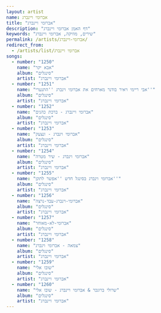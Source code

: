 ```yaml
---
layout: artist
name: אברומי ויינברג
title: "אברומי ויינברג"
description: "דף האמן אברומי ויינברג"
keywords: "שירים, מוזיקה, אברומי ויינברג"
permalink: /artists/אברומי-ויינברג/
redirect_from:
  - /artists/list/אברומי ויינברג
songs:
  - number: "1250"
    name: "אבא יקר"
    album: "סינגלים"
    artist: "אברומי ויינברג"
  - number: "1251"
    name: "אבי ריימי ויאיר בודנר מארחים את אברומי וינברג ''התנערי''"
    album: "סינגלים"
    artist: "אברומי ויינברג"
  - number: "1252"
    name: "אברומי ויינברג - ברכת כהנים"
    album: "סינגלים"
    artist: "אברומי ויינברג"
  - number: "1253"
    name: "אברומי וינברג - ונצעק"
    album: "סינגלים"
    artist: "אברומי ויינברג"
  - number: "1254"
    name: "אברומי וינברג - שיר מטרה"
    album: "סינגלים"
    artist: "אברומי ויינברג"
  - number: "1255"
    name: "אברומי וינברג בסינגל חדש ''אפשר לתקן''"
    album: "סינגלים"
    artist: "אברומי ויינברג"
  - number: "1256"
    name: "אברומי-וינברג-עבד-נרצה"
    album: "סינגלים"
    artist: "אברומי ויינברג"
  - number: "1257"
    name: "אברומי-לא-מאוחר"
    album: "סינגלים"
    artist: "אברומי ויינברג"
  - number: "1258"
    name: "צמאה - אברומי וינברג"
    album: "סינגלים"
    artist: "אברומי ויינברג"
  - number: "1259"
    name: "שובו אלי"
    album: "סינגלים"
    artist: "אברומי ויינברג"
  - number: "1260"
    name: "שרולי ברונכר & אברומי ויינברג - שובו אלי"
    album: "סינגלים"
    artist: "אברומי ויינברג"
---
```

